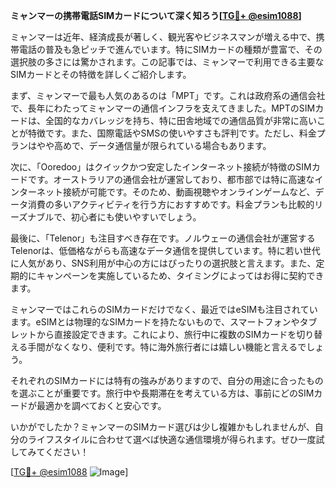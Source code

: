 **ミャンマーの携帯電話SIMカードについて深く知ろう[[TG💪+ @esim1088](https://t.me/s/esim1088)]**

ミャンマーは近年、経済成長が著しく、観光客やビジネスマンが増える中で、携帯電話の普及も急ピッチで進んでいます。特にSIMカードの種類が豊富で、その選択肢の多さには驚かされます。この記事では、ミャンマーで利用できる主要なSIMカードとその特徴を詳しくご紹介します。

まず、ミャンマーで最も人気のあるのは「MPT」です。これは政府系の通信会社で、長年にわたってミャンマーの通信インフラを支えてきました。MPTのSIMカードは、全国的なカバレッジを持ち、特に田舎地域での通信品質が非常に高いことが特徴です。また、国際電話やSMSの使いやすさも評判です。ただし、料金プランはやや高めで、データ通信量が限られている場合もあります。

次に、「Ooredoo」はクイックかつ安定したインターネット接続が特徴のSIMカードです。オーストラリアの通信会社が運営しており、都市部では特に高速なインターネット接続が可能です。そのため、動画視聴やオンラインゲームなど、データ消費の多いアクティビティを行う方におすすめです。料金プランも比較的リーズナブルで、初心者にも使いやすいでしょう。

最後に、「Telenor」も注目すべき存在です。ノルウェーの通信会社が運営するTelenorは、低価格ながらも高速なデータ通信を提供しています。特に若い世代に人気があり、SNS利用が中心の方にはぴったりの選択肢と言えます。また、定期的にキャンペーンを実施しているため、タイミングによってはお得に契約できます。

ミャンマーではこれらのSIMカードだけでなく、最近ではeSIMも注目されています。eSIMとは物理的なSIMカードを持たないもので、スマートフォンやタブレットから直接設定できます。これにより、旅行中に複数のSIMカードを切り替える手間がなくなり、便利です。特に海外旅行者には嬉しい機能と言えるでしょう。

それぞれのSIMカードには特有の強みがありますので、自分の用途に合ったものを選ぶことが重要です。旅行中や長期滞在を考えている方は、事前にどのSIMカードが最適かを調べておくと安心です。

いかがでしたか？ミャンマーのSIMカード選びは少し複雑かもしれませんが、自分のライフスタイルに合わせて選べば快適な通信環境が得られます。ぜひ一度試してみてください！

[[TG💪+ @esim1088](https://t.me/s/esim1088) ![Image](https://i.postimg.cc/Y0z9fWf4/image.png)]